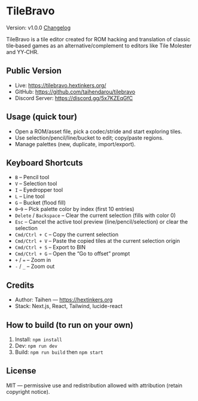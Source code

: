 # TileBravo

Version: v1.0.0 [Changelog](./CHANGELOG.md)

TileBravo is a tile editor created for ROM hacking and translation of classic tile‑based games as an alternative/complement to editors like Tile Molester and YY‑CHR.

## Public Version

- Live: https://tilebravo.hextinkers.org/
- GitHub: https://github.com/taihendarou/tilebravo
- Discord Server: https://discord.gg/5x7KZEqGfC

## Usage (quick tour)

- Open a ROM/asset file, pick a codec/stride and start exploring tiles.
- Use selection/pencil/line/bucket to edit; copy/paste regions.
- Manage palettes (new, duplicate, import/export).

## Keyboard Shortcuts

- `B` – Pencil tool
- `V` – Selection tool
- `I` – Eyedropper tool
- `L` – Line tool
- `G` – Bucket (flood fill)
- `0`–`9` – Pick palette color by index (first 10 entries)
- `Delete` / `Backspace` – Clear the current selection (fills with color 0)
- `Esc` – Cancel the active tool preview (line/pencil/selection) or clear the selection
- `Cmd/Ctrl + C` – Copy the current selection
- `Cmd/Ctrl + V` – Paste the copied tiles at the current selection origin
- `Cmd/Ctrl + S` – Export to BIN
- `Cmd/Ctrl + G` – Open the “Go to offset” prompt
- `+` / `=` – Zoom in
- `-` / `_` – Zoom out

## Credits

- Author: Taihen — https://hextinkers.org
- Stack: Next.js, React, Tailwind, lucide-react

## How to build (to run on your own)

1. Install: `npm install`
2. Dev: `npm run dev`
3. Build: `npm run build` then `npm start`

## License

MIT — permissive use and redistribution allowed with attribution (retain copyright notice).
